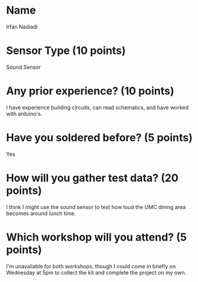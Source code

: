 # Name
Irfan Nadiadi

# Sensor Type (10 points)
Sound Sensor

# Any prior experience? (10 points)
I have experience building circuits, can read schematics, and have worked with arduino's.

# Have you soldered before? (5 points)
Yes

# How will you gather test data? (20 points)
I think I might use the sound sensor to test how loud the UMC dining area becomes around lunch time.

# Which workshop will you attend? (5 points)
I'm unavailable for both workshops, though I could come in briefly on Wednesday at 5pm to collect the kit and complete the project on my own.
